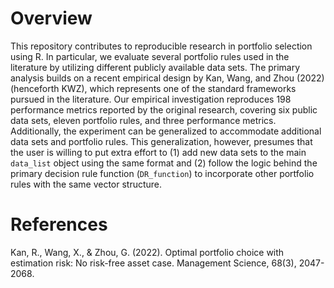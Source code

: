 # Overview
This repository contributes to reproducible research in portfolio selection using R. In particular, we evaluate several portfolio rules used in the literature by utilizing different publicly available data sets. The primary analysis builds on a recent empirical design by  Kan, Wang, and Zhou (2022) (henceforth KWZ), which represents one of the standard frameworks pursued in the literature. Our empirical investigation reproduces 198 performance metrics reported by the original research, covering six public data sets, eleven portfolio rules, and three performance metrics. Additionally, the experiment can be generalized to accommodate additional data sets and portfolio rules. This generalization, however, presumes that the user is willing to put extra effort to (1) add new data sets to the main `data_list` object using the same format and (2) follow the logic behind the primary decision rule function (`DR_function`) to incorporate other portfolio rules with the same vector structure.

# References
Kan, R., Wang, X., & Zhou, G. (2022). Optimal portfolio choice with estimation risk: No risk-free asset case. Management Science, 68(3), 2047-2068.
